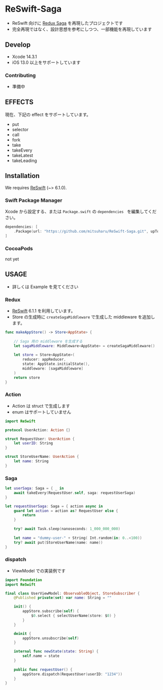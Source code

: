 ReSwift-Saga
==

- ReSwift 向けに [Redux Saga](https://redux-saga.js.org/) を再現したプロジェクトです
- 完全再現ではなく、設計思想を参考にしつつ、一部機能を再現しています

## Develop

- Xcode 14.3.1
- iOS 13.0 以上をサポートしています

### Contributing

- 準備中


## EFFECTS

現在、下記の effect をサポートしています。

- put
- selector
- call
- fork
- take
- takeEvery
- takeLatest
- takeLeading

## Installation

We requires [ReSwift](https://github.com/ReSwift/ReSwift) (~> 6.1.0).

### Swift Package Manager

Xcode から設定する、または `Package.swift` の `dependencies ` を編集してください。

```Swift
dependencies: [
	.Package(url: "https://github.com/mitsuharu/ReSwift-Saga.git", upToNextMajor: "x.y.z")
]
```

### CocoaPods

not yet

## USAGE

- 詳しくは Example を見てください

### Redux

- [ReSwift](https://github.com/ReSwift/ReSwift) 6.1.1 を利用しています。
- Store の生成時に `createSagaMiddleware` で生成した middleware を追加します。

```swift
func makeAppStore() -> Store<AppState> {
    
    // Saga 用の middleware を生成する
    let sagaMiddleware: Middleware<AppState> = createSagaMiddleware()
    
    let store = Store<AppState>(
        reducer: appReducer,
        state: AppState.initialState(),
        middleware: [sagaMiddleware]
    )
    return store
}
```


### Action

- Action は struct で生成します
- enum はサポートしていません


```swift
import ReSwift

protocol UserAction: Action {}

struct RequestUser: UserAction {
    let userID: String
}

struct StoreUserName: UserAction {
    let name: String
}
```

### Saga

```swift
let userSaga: Saga = { _ in
    await takeEvery(RequestUser.self, saga: requestUserSaga)
}

let requestUserSaga: Saga = { action async in
    guard let action = action as? RequestUser else {
        return
    }
    
    try? await Task.sleep(nanoseconds: 1_000_000_000)
    
    let name = "dummy-user-" + String( Int.random(in: 0..<100))
    try? await put(StoreUserName(name: name))
}
```


### dispatch

- ViewModel での実装例です

```swift
import Foundation
import ReSwift

final class UserViewModel: ObservableObject, StoreSubscriber {
    @Published private(set) var name: String = ""

    init() {
        appStore.subscribe(self) {
            $0.select { selectUserName(store: $0) }
        }
    }

    deinit {
        appStore.unsubscribe(self)
    }

    internal func newState(state: String) {
        self.name = state
    }
    
    public func requestUser() {
        appStore.dispatch(RequestUser(userID: "1234"))
    }    
}
```
